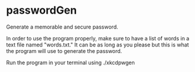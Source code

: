 # passwordGen
Generate a memorable and secure password.

In order to use the program properly, make sure to have a list of words in 
a text file named "words.txt." It can be as long as you please but this is 
what the program will use to generate the password. 

Run the program in your terminal using ./xkcdpwgen
